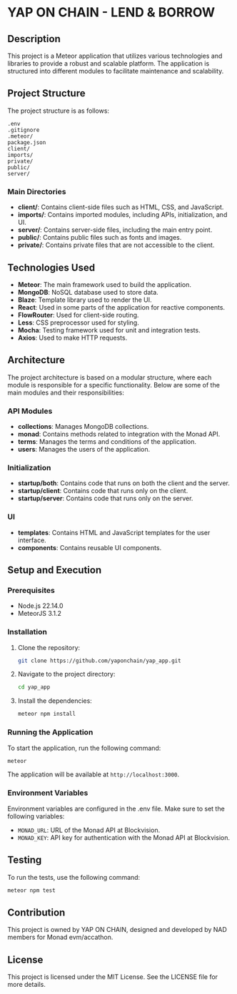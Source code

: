 # YAP ON CHAIN - LEND & BORROW

## Description

This project is a Meteor application that utilizes various technologies and libraries to provide a robust and scalable platform. The application is structured into different modules to facilitate maintenance and scalability.

## Project Structure

The project structure is as follows:

```
.env
.gitignore
.meteor/
package.json
client/
imports/
private/
public/
server/
```

### Main Directories

- **client/**: Contains client-side files such as HTML, CSS, and JavaScript.
- **imports/**: Contains imported modules, including APIs, initialization, and UI.
- **server/**: Contains server-side files, including the main entry point.
- **public/**: Contains public files such as fonts and images.
- **private/**: Contains private files that are not accessible to the client.

## Technologies Used

- **Meteor**: The main framework used to build the application.
- **MongoDB**: NoSQL database used to store data.
- **Blaze**: Template library used to render the UI.
- **React**: Used in some parts of the application for reactive components.
- **FlowRouter**: Used for client-side routing.
- **Less**: CSS preprocessor used for styling.
- **Mocha**: Testing framework used for unit and integration tests.
- **Axios**: Used to make HTTP requests.

## Architecture

The project architecture is based on a modular structure, where each module is responsible for a specific functionality. Below are some of the main modules and their responsibilities:

### API Modules

- **collections**: Manages MongoDB collections.
- **monad**: Contains methods related to integration with the Monad API.
- **terms**: Manages the terms and conditions of the application.
- **users**: Manages the users of the application.

### Initialization

- **startup/both**: Contains code that runs on both the client and the server.
- **startup/client**: Contains code that runs only on the client.
- **startup/server**: Contains code that runs only on the server.

### UI

- **templates**: Contains HTML and JavaScript templates for the user interface.
- **components**: Contains reusable UI components.

## Setup and Execution

### Prerequisites

- Node.js 22.14.0
- MeteorJS 3.1.2

### Installation

1. Clone the repository:
   ```sh
   git clone https://github.com/yaponchain/yap_app.git
   ```
2. Navigate to the project directory:
   ```sh
   cd yap_app
   ```
3. Install the dependencies:
   ```sh
   meteor npm install
   ```

### Running the Application

To start the application, run the following command:
```sh
meteor
```

The application will be available at `http://localhost:3000`.

### Environment Variables

Environment variables are configured in the .env file. Make sure to set the following variables:

- `MONAD_URL`: URL of the Monad API at Blockvision.
- `MONAD_KEY`: API key for authentication with the Monad API at Blockvision.

## Testing

To run the tests, use the following command:
```sh
meteor npm test
```

## Contribution

This project is owned by YAP ON CHAIN, designed and developed by NAD members for Monad evm/accathon.

## License

This project is licensed under the MIT License. See the LICENSE file for more details.